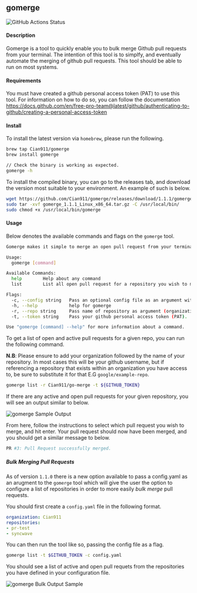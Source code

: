 ## gomerge
![GitHub Actions Status](https://github.com/Cian911/gomerge/workflows/Release/badge.svg)

#### Description
Gomerge is a tool to quickly enable you to bulk merge Github pull requests from your terminal. The intention of this tool is to simplfy, and eventually automate the merging of github pull requests. This tool should be able to run on most systems.

#### Requirements

You must have created a github personal access token (PAT) to use this tool. For information on how to do so, you can follow the documentation https://docs.github.com/en/free-pro-team@latest/github/authenticating-to-github/creating-a-personal-access-token

#### Install 

To install the latest version via `homebrew`, please run the following.

```bash
brew tap Cian911/gomerge
brew install gomerge

// Check the binary is working as expected.
gomerge -h
```

To install the compiled binary, you can go to the releases tab, and download the version most suitable to your environment. An example of such is below.

```bash
wget https://github.com/Cian911/gomerge/releases/download/1.1.1/gomerge_1.1.1_Linux_x86_64.tar.gz
sudo tar -xvf gomerge_1.1.1_Linux_x86_64.tar.gz -C /usr/local/bin/
sudo chmod +x /usr/local/bin/gomerge
```
#### Usage

Below denotes the available commands and flags on the `gomerge` tool.

```bash
Gomerge makes it simple to merge an open pull request from your terminal.

Usage:
  gomerge [command]

Available Commands:
  help        Help about any command
  list        List all open pull request for a repository you wish to merge.

Flags:
  -c, --config string   Pass an optional config file as an argument with list of repositories.
  -h, --help            help for gomerge
  -r, --repo string     Pass name of repository as argument (organization/repo).
  -t, --token string    Pass your github personal access token (PAT).

Use "gomerge [command] --help" for more information about a command.
```

To get a list of open and active pull requests for a given repo, you can run the following command.

**N.B**: Please ensure to add your organization followed by the name of your repository. In most cases this will be your github username, but if referencing a repository that exists within an organization you have access to, be sure to substitute it for that E.G `google/example-repo`.

```bash
gomerge list -r Cian911/go-merge -t ${GITHUB_TOKEN}
```

If there are any active and open pull requests for your given repository, you will see an output similar to below.

![gomerge Sample Output](https://i.imgur.com/UIsiEGd.png)

From here, follow the instructions to select which pull request you wish to merge, and hit enter. Your pull request should now have been merged, and you should get a similar message to below.

```bash
PR #3: Pull Request successfully merged.
```

##### Bulk Merging Pull Requests

As of version `1.1.0` there is a new option available to pass a config.yaml as an arugment to the `gomerge` tool which will give the user the option to configure a list of repositories in order to more easily _bulk merge_ pull requests.

You should first create a `config.yaml` file in the following format.

```yaml
organization: Cian911
repositories:
- pr-test
- syncwave
```

You can then run the tool like so, passing the config file as a flag.

```bash
gomerge list -t $GITHUB_TOKEN -c config.yaml
```

You should see a list of active and open pull requets from the repositories you have defined in your configuration file.

![gomerge Bulk Output Sample](https://imgur.com/zROhCYV.png)
